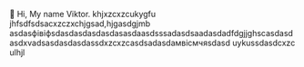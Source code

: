  👋 Hi, My name Viktor.
khjxzcxzcukygfu
jhfsdfsdsacxzczxchjgsad,hjgasdgjmb
asdasфівіфsdasdasdasdasdasasdaasdsssadasdsaadasdadfdgjjghscasdasdasdxvadsasdasdasdassdxzcxzcasdsadasdaмвісмчяsdasd
uykussdasdcxzc
ulhjl
